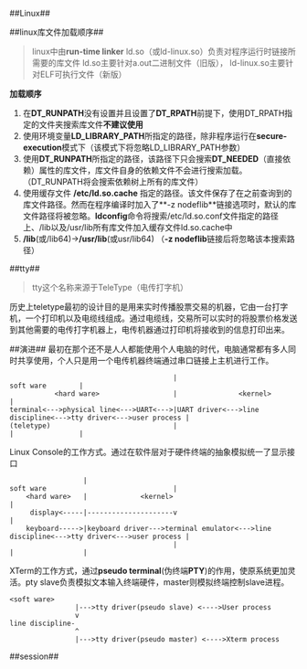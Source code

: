##Linux##

##linux库文件加载顺序##
>linux中由**run-time linker** ld.so（或ld-linux.so）负责对程序运行时链接所需要的库文件
>ld.so主要针对a.out二进制文件（旧版）， ld-linux.so主要针对ELF可执行文件（新版）

**加载顺序**
1. 在**DT_RUNPATH**没有设置并且设置了**DT_RPATH**前提下，使用DT_RPATH指定的文件夹搜索库文件**不建议使用**
2. 使用环境变量**LD_LIBRARY_PATH**所指定的路径，除非程序运行在**secure-execution**模式下（该模式下将忽略LD_LIBRARY_PATH参数）
3. 使用**DT_RUNPATH**所指定的路径，该路径下只会搜索**DT_NEEDED**（直接依赖）属性的库文件，库文件自身的依赖文件不会进行搜索加载。（DT_RUNPATH将会搜索依赖树上所有的库文件）
4. 使用缓存文件 **/etc/ld.so.cache** 指定的路径。该文件保存了在之前查询到的库文件路径。然而在程序编译时加入了**-z nodeflib**链接选项时，默认的库文件路径将被忽略。**ldconfig**命令将搜索/etc/ld.so.conf文件指定的路径上、/lib以及/usr/lib所有库文件加入缓存文件ld.so.cache中
5. **/lib**(或/lib64)->**/usr/lib**(或usr/lib64) （**-z nodeflib**链接后将忽略该本搜索路径）


##tty##
>tty这个名称来源于TeleType（电传打字机）

历史上teletype最初的设计目的是用来实时传播股票交易的机器，它由一台打字机，一个打印机以及电缆线组成。通过电缆线，交易所可以实时的将股票价格发送到其他需要的电传打字机器上，电传机器通过打印机将接收到的信息打印出来。

##演进##
最初在那个还不是人人都能使用个人电脑的时代，电脑通常都有多人同时共享使用，个人只是用一个电传机器终端通过串口链接上主机进行工作。

```
										|											 soft ware		  |	
		   <hard ware>                  |    			<kernel>                       |
terminal<--->physical line<--->UART<--->|UART driver<--->line discipline<--->tty driver<--->user process |
(teletype)                              |											   |                |

```

Linux Console的工作方式。通过在软件层对于硬件终端的抽象模拟统一了显示接口

```
                  |                                                 soft ware                               |  
    <hard ware>   |				<kernel>							                   |	
     display<-----|---------------------v                                                 |
    keyboard----->|keyboard driver--->terminal emulator<--->line discipline<--->tty driver<--->user process |
                                        |											     |                 |

```

XTerm的工作方式，通过**pseudo terminal**(伪终端**PTY**)的作用，使原系统更加灵活。pty slave负责模拟文本输入终端硬件，master则模拟终端控制slave进程。
```
<soft ware>
                |--->tty driver(pseudo slave) <---->User process
                v
line discipline- 
                ^
                |--->tty driver(pseudo master) <---->Xterm process

```



##session##
